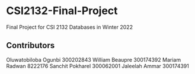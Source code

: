 # CSI2132-Final-Project
Final Project for CSI 2132 Databases in Winter 2022

## Contributors
Oluwatobiloba Ogunbi 300202843
William Beaupre 300174392
Mariam Radwan 8222176 
Sanchit Pokharel 300062001 
Jaleelah Ammar 300174391
